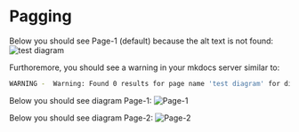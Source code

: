 # Pagging

Below you should see Page-1 (default) because the alt text is not found:
![test diagram](test.drawio)

Furthoremore, you should see a warning in your mkdocs server similar to:

```bash
WARNING -  Warning: Found 0 results for page name 'test diagram' for diagram 'test.drawio' on path '/tmp/mkdocs_ce1qjhyn/test2'
```

Below you should see diagram Page-1:
![Page-1](test.drawio)

Below you should see diagram Page-2:
![Page-2](test.drawio)
